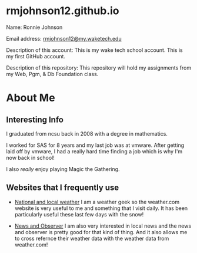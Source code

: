 # rmjohnson12.github.io
Name: Ronnie Johnson  

Email address: rmjohnson12@my.waketech.edu  

Description of this account: This is my wake tech school account. This is my first GitHub account.  

Description of this repository: This repository will hold my assignments from my Web, Pgm, & Db Foundation class.

# About Me


## Interesting Info

I graduated from ncsu back in 2008 with a degree in mathematics.

I worked for SAS for 8 years and my last job was at vmware. After getting laid off by vmware, I had a really hard time finding a job which is why I'm now back in school! 

I also _really_ enjoy playing Magic the Gathering.


## Websites that I frequently use

* [National and local weather](weather.com)
I am a weather geek so the weather.com website is very useful to me and something that I visit daily. It has been particularly useful these last few days with the snow!

* [News and Observer](https://www.newsobserver.com)
I am also very interested in local news and the news and observer is pretty good for that kind of thing. And it also allows me to cross refernce their weather data with the weather data from weather.com!
